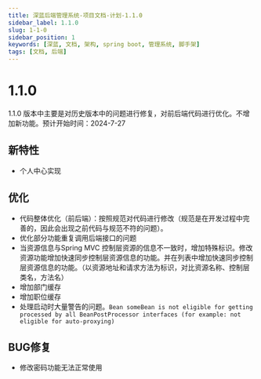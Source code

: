 ```yaml
---
title: 深蓝后端管理系统-项目文档-计划-1.1.0
sidebar_label: 1.1.0
slug: 1-1-0
sidebar_position: 1
keywords: [深蓝, 文档, 架构, spring boot, 管理系统, 脚手架]
tags: [文档, 后端]
---
```


# 1.1.0

1.1.0 版本中主要是对历史版本中的问题进行修复，对前后端代码进行优化。不增加新功能。预计开始时间：2024-7-27

## 新特性

- 个人中心实现

## 优化

- 代码整体优化（前后端）：按照规范对代码进行修改（规范是在开发过程中完善的，因此会出现之前代码与规范不符的问题）。
- 优化部分功能重复调用后端接口的问题
- 当资源信息与Spring MVC 控制层资源的信息不一致时，增加特殊标识。修改资源功能增加快速同步控制层资源信息的功能。并在列表中增加快速同步控制层资源信息的功能。（以资源地址和请求方法为标识，对比资源名称、控制层类名，方法名）
- 增加部门缓存
- 增加职位缓存
- 处理启动时大量警告的问题。`Bean someBean is not eligible for getting processed by all BeanPostProcessor interfaces (for example: not eligible for auto-proxying)`

## BUG修复

- 修改密码功能无法正常使用
